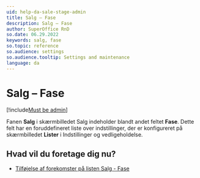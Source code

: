 ```yaml
---
uid: help-da-sale-stage-admin
title: Salg – Fase
description: Salg – Fase
author: SuperOffice RnD
so.date: 06.29.2022
keywords: salg, fase
so.topic: reference
so.audience: settings
so.audience.tooltip: Settings and maintenance
language: da
---
```


# Salg – Fase

[!include[Must be admin](../../../learn/includes/req-admin.md)]

Fanen **Salg** i skærmbilledet Salg indeholder blandt andet feltet **Fase**. Dette felt har en foruddefineret liste over indstillinger, der er konfigureret på skærmbilledet **Lister** i Indstillinger og vedligeholdelse.

## Hvad vil du foretage dig nu?

* [Tilføjelse af forekomster på listen Salg - Fase][1]

<!-- Referenced links -->
[1]: ../../../admin/lists/learn/sale-stage.md

<!-- Referenced images -->

